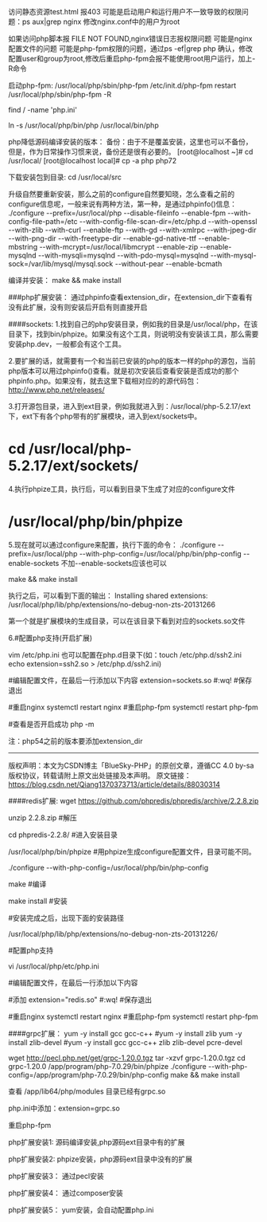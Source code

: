 访问静态资源test.html 报403
可能是启动用户和运行用户不一致导致的权限问题：ps aux|grep nginx
修改nginx.conf中的用户为root


如果访问php脚本报 FILE NOT FOUND,nginx错误日志报权限问题
可能是nginx配置文件的问题
可能是php-fpm权限的问题，通过ps -ef|grep php 确认，修改配置user和group为root,修改后重启php-fpm会报不能使用root用户运行，加上-R命令



启动php-fpm:
/usr/local/php/sbin/php-fpm
/etc/init.d/php-fpm restart
/usr/local/php/sbin/php-fpm -R


find / -name 'php.ini'

ln -s /usr/local/php/bin/php /usr/local/bin/php




php降低源码编译安装的版本：
备份：由于不是覆盖安装，这里也可以不备份，但是，作为日常操作习惯来说，备份还是很有必要的。
[root@localhost ~]# cd /usr/local/
[root@localhost local]# cp -a php php72

下载安装包到目录:
cd /usr/local/src

升级自然要重新安装，那么之前的configure自然要知晓，怎么查看之前的configure信息呢，一般来说有两种方法，第一种，是通过phpinfo()信息：
./configure --prefix=/usr/local/php --disable-fileinfo --enable-fpm --with-config-file-path=/etc --with-config-file-scan-dir=/etc/php.d --with-openssl --with-zlib --with-curl --enable-ftp --with-gd --with-xmlrpc --with-jpeg-dir --with-png-dir --with-freetype-dir --enable-gd-native-ttf --enable-mbstring --with-mcrypt=/usr/local/libmcrypt --enable-zip --enable-mysqlnd --with-mysqli=mysqlnd --with-pdo-mysql=mysqlnd --with-mysql-sock=/var/lib/mysql/mysql.sock --without-pear  --enable-bcmath

编译并安装：
make && make install




###php扩展安装：
通过phpinfo查看extension_dir，在extension_dir下查看有没有此扩展，没有则安装后开启有则直接开启

####sockets:
1.找到自己的php安装目录，例如我的目录是/usr/local/php，在该目录下，找到bin/phpize。如果没有这个工具，则说明没有安装该工具，那么需要安装php.dev，一般都会有这个工具。

2.要扩展的话，就需要有一个和当前已安装的php的版本一样的php的源包，当前php版本可以用过phpinfo()查看。就是初次安装后查看安装是否成功的那个phpinfo.php。如果没有，就去这里下载相对应的的源代码包：http://www.php.net/releases/

3.打开源包目录，进入到ext目录，例如我就进入到：/usr/local/php-5.2.17/ext下，ext下有各个php带有的扩展模块，进入到ext/sockets中。
# cd /usr/local/php-5.2.17/ext/sockets/

4.执行phpize工具，执行后，可以看到目录下生成了对应的configure文件
#  /usr/local/php/bin/phpize

5.现在就可以通过configure来配置，执行下面的命令：
./configure --prefix=/usr/local/php --with-php-config=/usr/local/php/bin/php-config --enable-sockets
不加--enable-sockets应该也可以

make && make install

执行之后，可以看到下面的输出：
Installing shared extensions: /usr/local/php/lib/php/extensions/no-debug-non-zts-20131266

第一个就是扩展模块的生成目录，可以在该目录下看到对应的sockets.so文件

6.#配置php支持(开启扩展)
 
vim /etc/php.ini 
也可以配置在php.d目录下(如：touch /etc/php.d/ssh2.ini   echo extension=ssh2.so > /etc/php.d/ssh2.ini)
 
#编辑配置文件，在最后一行添加以下内容
extension=sockets.so  #:wq! #保存退出
 
#重启nginx
systemctl restart nginx
#重启php-fpm
systemctl restart php-fpm

#查看是否开启成功
php -m

注：php54之前的版本要添加extension_dir

--------------------- 
版权声明：本文为CSDN博主「BlueSky-PHP」的原创文章，遵循CC 4.0 by-sa版权协议，转载请附上原文出处链接及本声明。
原文链接：https://blog.csdn.net/Qiang1370373713/article/details/88030314


####redis扩展:
wget https://github.com/phpredis/phpredis/archive/2.2.8.zip
 
unzip 2.2.8.zip #解压
 
cd phpredis-2.2.8/  #进入安装目录
 
/usr/local/php/bin/phpize #用phpize生成configure配置文件，目录可能不同。
 
./configure --with-php-config=/usr/local/php/bin/php-config  
 
make  #编译
 
make install  #安装
 
#安装完成之后，出现下面的安装路径
 
/usr/local/php/lib/php/extensions/no-debug-non-zts-20131226/
 
#配置php支持 
 
vi /usr/local/php/etc/php.ini 
 
#编辑配置文件，在最后一行添加以下内容
 
#添加
extension="redis.so"  #:wq! #保存退出
 
#重启nginx
systemctl restart nginx
#重启php-fpm
systemctl restart php-fpm


####grpc扩展：
yum -y install gcc gcc-c++
#yum -y install zlib
yum -y install zlib-devel
#yum -y install gcc gcc-c++ zlib zlib-devel pcre-devel

wget http://pecl.php.net/get/grpc-1.20.0.tgz
tar -xzvf grpc-1.20.0.tgz
cd grpc-1.20.0
/app/program/php-7.0.29/bin/phpize
./configure --with-php-config=/app/program/php-7.0.29/bin/php-config
make && make install

查看 /app/lib64/php/modules 目录已经有grpc.so

php.ini中添加：extension=grpc.so

重启php-fpm



php扩展安装1:
源码编译安装,php源码ext目录中有的扩展

php扩展安装2:
phpize安装，php源码ext目录中没有的扩展

php扩展安装3：
通过pecl安装

php扩展安装4：
通过composer安装

php扩展安装5：
yum安装，会自动配置php.ini